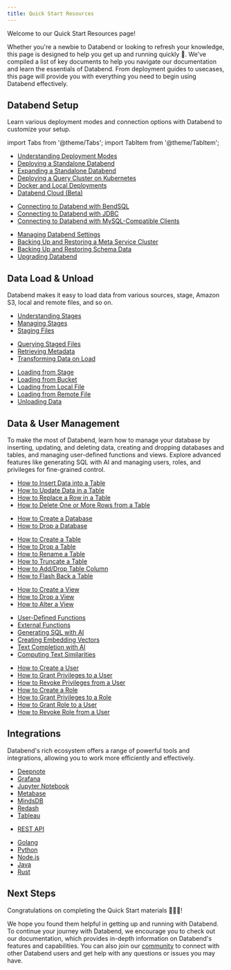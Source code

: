 ```yaml
---
title: Quick Start Resources
---
```

Welcome to our Quick Start Resources page! 

Whether you're a newbie to Databend or looking to refresh your knowledge, this page is designed to help you get up and running quickly 🚀. We've compiled a list of key documents to help you navigate our documentation and learn the essentials of Databend. From deployment guides to usecases, this page will provide you with everything you need to begin using Databend effectively.

## Databend Setup

Learn various deployment modes and connection options with Databend to customize your setup.

import Tabs from '@theme/Tabs';
import TabItem from '@theme/TabItem';

<Tabs>
<TabItem value="Deploy" label="Deploy" default>

* [Understanding Deployment Modes](/doc/deploy/understanding-deployment-modes)
* [Deploying a Standalone Databend](/doc/deploy/deploying-databend)
* [Expanding a Standalone Databend](/doc/deploy/expanding-to-a-databend-cluster)
* [Deploying a Query Cluster on Kubernetes](/doc/deploy/cluster/deploying-databend-on-kubernetes)
* [Docker and Local Deployments](/doc/deploy/deploying-local)
* [Databend Cloud (Beta)](/doc/cloud/)

</TabItem>

<TabItem value="Connect" label="Connect">

* [Connecting to Databend with BendSQL](/doc/sql-clients/bendsql)
* [Connecting to Databend with JDBC](/doc/sql-clients/jdbc)
* [Connecting to Databend with MySQL-Compatible Clients](/doc/sql-clients/mysql)

</TabItem>

<TabItem value="Manage" label="Manage">

* [Managing Databend Settings](/sql/sql-reference/manage-settings)
* [Backing Up and Restoring a Meta Service Cluster](/doc/deploy/cluster/metasrv-backup-restore)
* [Backing Up and Restoring Schema Data](/doc/deploy/upgrade/backup-and-restore-schema)
* [Upgrading Databend](/doc/deploy/upgrade/upgrade)

</TabItem>
</Tabs>

## Data Load & Unload

Databend makes it easy to load data from various sources, stage, Amazon S3, local and remote files, and so on.

<Tabs>
<TabItem value="Stage" label="Stage" default>

* [Understanding Stages](/doc/load-data/stage/whystage)
* [Managing Stages](/doc/load-data/stage/manage-stages)
* [Staging Files](/doc/load-data/stage/manage-stages)

</TabItem>

<TabItem value="Query&Transform" label="Query & Transform" default>

* [Querying Staged Files](/doc/load-data/transform/querying-stage)
* [Retrieving Metadata](/doc/load-data/transform/querying-metadata)
* [Transforming Data on Load](/doc/load-data/transform/data-load-transform)

</TabItem>

<TabItem value="Load&Unload" label="Load & Unload">

* [Loading from Stage](/doc/load-data/load/stage)
* [Loading from Bucket](/doc/load-data/load/s3)
* [Loading from Local File](/doc/load-data/load/local)
* [Loading from Remote File](/doc/load-data/load/http)
* [Unloading Data](/doc/load-data/unload)

</TabItem>

</Tabs>


## Data & User Management

To make the most of Databend, learn how to manage your database by inserting, updating, and deleting data, creating and dropping databases and tables, and managing user-defined functions and views. Explore advanced features like generating SQL with AI and managing users, roles, and privileges for fine-grained control.

<Tabs>
<TabItem value="Data" label="Data" default>

* [How to Insert Data into a Table](/sql/sql-commands/dml/dml-insert)
* [How to Update Data in a Table](/sql/sql-commands/dml/dml-update)
* [How to Replace a Row in a Table](/sql/sql-commands/dml/dml-replace)
* [How to Delete One or More Rows from a Table](/sql/sql-commands/dml/dml-delete-from)

</TabItem>

<TabItem value="Database" label="Database" >

* [How to Create a Database](/sql/sql-commands/ddl/database/ddl-create-database)
* [How to Drop a Database](/sql/sql-commands/ddl/database/ddl-drop-database)

</TabItem>

<TabItem value="Table" label="Table" >

* [How to Create a Table](/sql/sql-commands/ddl/table/ddl-create-table)
* [How to Drop a Table](/sql/sql-commands/ddl/table/ddl-drop-table)
* [How to Rename a Table](/sql/sql-commands/ddl/table/ddl-rename-table)
* [How to Truncate a Table](/sql/sql-commands/ddl/table/ddl-truncate-table)
* [How to Add/Drop Table Column](/sql/sql-commands/ddl/table/alter-table-column)
* [How to Flash Back a Table](/sql/sql-commands/ddl/table/flashback-table)

</TabItem>

<TabItem value="View" label="View" >

* [How to Create a View](/sql/sql-commands/ddl/view/ddl-create-view)
* [How to Drop a View](/sql/sql-commands/ddl/view/ddl-drop-view)
* [How to Alter a View](/sql/sql-commands/ddl/view/ddl-alter-view)

</TabItem>

<TabItem value="Function" label="Function" >

* [User-Defined Functions](/sql/sql-commands/ddl/udf/)
* [External Functions](/sql/sql-commands/ddl/external-function/)
* [Generating SQL with AI](/sql/sql-functions/ai-functions/ai-to-sql)
* [Creating Embedding Vectors](/sql/sql-functions/ai-functions/ai-embedding-vector)
* [Text Completion with AI](/sql/sql-functions/ai-functions/ai-text-completion)
* [Computing Text Similarities](/sql/sql-functions/ai-functions/ai-cosine-distance)

</TabItem>

<TabItem value="User" label="User" >

* [How to Create a User](/sql/sql-commands/ddl/user/user-create-user)
* [How to Grant Privileges to a User](/sql/sql-commands/ddl/user/grant-privileges)
* [How to Revoke Privileges from a User](/sql/sql-commands/ddl/user/revoke-privileges)
* [How to Create a Role](/sql/sql-commands/ddl/user/user-create-role)
* [How to Grant Privileges to a Role](/sql/sql-commands/ddl/user/grant-privileges)
* [How to Grant Role to a User](/sql/sql-commands/ddl/user/grant-role)
* [How to Revoke Role from a User](/sql/sql-commands/ddl/user/revoke-role)

</TabItem>
</Tabs>

## Integrations

Databend's rich ecosystem offers a range of powerful tools and integrations, allowing you to work more efficiently and effectively.

<Tabs>
<TabItem value="Visualizations" label="Visualizations" default>

* [Deepnote](../12-visualize/deepnote.md)
* [Grafana](../12-visualize/grafana.md)
* [Jupyter Notebook](../12-visualize/jupyter.md)
* [Metabase](../12-visualize/metabase.md)
* [MindsDB](../12-visualize/mindsdb.md)
* [Redash](../12-visualize/redash.md)
* [Tableau](../12-visualize/tableau.md)

</TabItem>

<TabItem value="APIs" label="APIs" default>

* [REST API](../03-develop/00-apis/index.md)

</TabItem>

<TabItem value="Languages" label="Languages">

* [Golang](../03-develop/00-golang.md)
* [Python](../03-develop/01-python.md)
* [Node.js](../03-develop/02-nodejs.md)
* [Java](../03-develop/03-jdbc.md)
* [Rust](../03-develop/04-rust.md)

</TabItem>
</Tabs>

## Next Steps

Congratulations on completing the Quick Start materials 👏👏👏! 

We hope you found them helpful in getting up and running with Databend. To continue your journey with Databend, we encourage you to check out our documentation, which provides in-depth information on Databend's features and capabilities. You can also join our [community](../00-overview/index.md#community) to connect with other Databend users and get help with any questions or issues you may have.
